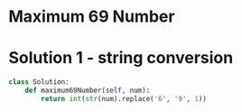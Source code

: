 # Maximum 69 Number
# Solution 1 - string conversion
```python
class Solution:
    def maximum69Number(self, num):
        return int(str(num).replace('6', '9', 1))
```
